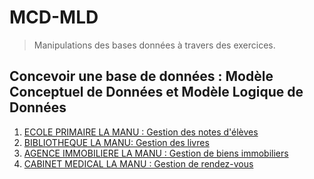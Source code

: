 # MCD-MLD

> Manipulations des bases données à travers des exercices.  

## Concevoir une base de données : Modèle Conceptuel de Données et Modèle Logique de Données

1. [ECOLE PRIMAIRE LA MANU : Gestion des notes d'élèves](https://gitlab.ecole-e2n.fr/AnousoneM/dot-net/tree/master/partie-3-web-app/mcd-mld/school "Lien")
2. [BIBLIOTHEQUE LA MANU: Gestion des livres](https://gitlab.ecole-e2n.fr/AnousoneM/dot-net/tree/master/partie-3-web-app/mcd-mld/library "Lien")
3. [AGENCE IMMOBILIERE LA MANU : Gestion de biens immobiliers](https://gitlab.ecole-e2n.fr/AnousoneM/dot-net/tree/master/partie-3-web-app/mcd-mld/agency "Lien")
4. [CABINET MEDICAL LA MANU : Gestion de rendez-vous](https://gitlab.ecole-e2n.fr/AnousoneM/dot-net/tree/master/partie-3-web-app/mcd-mld/medical "Lien")
